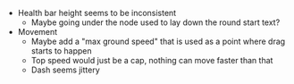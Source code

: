 - Health bar height seems to be inconsistent
	- Maybe going under the node used to lay down the round start text?
- Movement
	- Maybe add a "max ground speed" that is used as a point where drag starts to happen
	- Top speed would just be a cap, nothing can move faster than that
	- Dash seems jittery